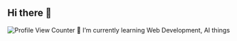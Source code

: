 ## Hi there 👋
![Profile View Counter](https://komarev.com/ghpvc/?username=nerdylive123)
 🌱 I’m currently learning Web Development, AI things
<!--
**nerdylive123/nerdylive123** is a ✨ _special_ ✨ repository because its `README.md` (this file) appears on your GitHub profile.

Here are some ideas to get you started:

- 🔭 I’m currently working on ...

- 👯 I’m looking to collaborate on ...
- 🤔 I’m looking for help with ...
- 💬 Ask me about ...
- 📫 How to reach me: ...
- 😄 Pronouns: ...
- ⚡ Fun fact: ...
-->
